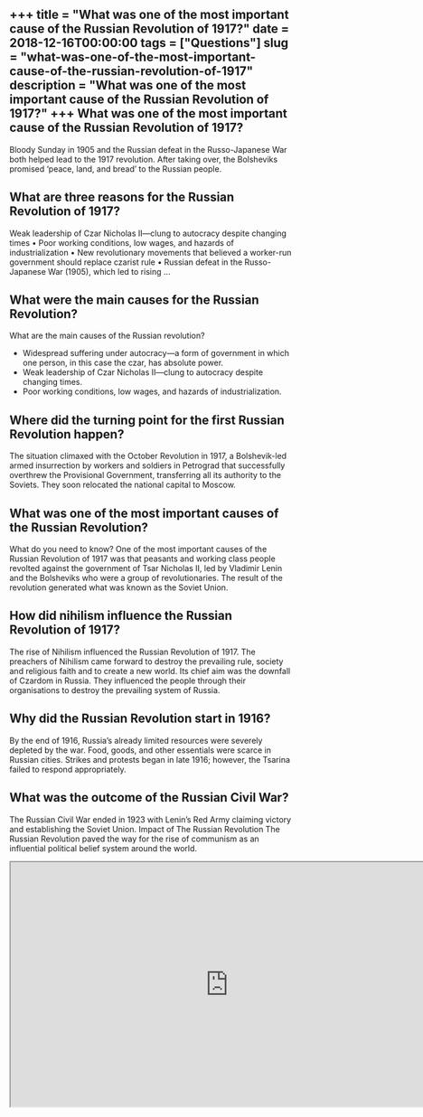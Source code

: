 +++
title = "What was one of the most important cause of the Russian Revolution of 1917?"
date = 2018-12-16T00:00:00
tags = ["Questions"]
slug = "what-was-one-of-the-most-important-cause-of-the-russian-revolution-of-1917"
description = "What was one of the most important cause of the Russian Revolution of 1917?"
+++
What was one of the most important cause of the Russian Revolution of 1917?
---------------------------------------------------------------------------

Bloody Sunday in 1905 and the Russian defeat in the Russo-Japanese War both helped lead to the 1917 revolution. After taking over, the Bolsheviks promised ‘peace, land, and bread’ to the Russian people.

What are three reasons for the Russian Revolution of 1917?
----------------------------------------------------------

Weak leadership of Czar Nicholas II—clung to autocracy despite changing times • Poor working conditions, low wages, and hazards of industrialization • New revolutionary movements that believed a worker-run government should replace czarist rule • Russian defeat in the Russo-Japanese War (1905), which led to rising …

What were the main causes for the Russian Revolution?
-----------------------------------------------------

What are the main causes of the Russian revolution?

- Widespread suffering under autocracy—a form of government in which one person, in this case the czar, has absolute power.
- Weak leadership of Czar Nicholas II—clung to autocracy despite changing times.
- Poor working conditions, low wages, and hazards of industrialization.

Where did the turning point for the first Russian Revolution happen?
--------------------------------------------------------------------

The situation climaxed with the October Revolution in 1917, a Bolshevik-led armed insurrection by workers and soldiers in Petrograd that successfully overthrew the Provisional Government, transferring all its authority to the Soviets. They soon relocated the national capital to Moscow.

What was one of the most important causes of the Russian Revolution?
--------------------------------------------------------------------

What do you need to know? One of the most important causes of the Russian Revolution of 1917 was that peasants and working class people revolted against the government of Tsar Nicholas II, led by Vladimir Lenin and the Bolsheviks who were a group of revolutionaries. The result of the revolution generated what was known as the Soviet Union.

How did nihilism influence the Russian Revolution of 1917?
----------------------------------------------------------

The rise of Nihilism influenced the Russian Revolution of 1917. The preachers of Nihilism came forward to destroy the prevailing rule, society and religious faith and to create a new world. Its chief aim was the downfall of Czardom in Russia. They influenced the people through their organisations to destroy the prevailing system of Russia.

Why did the Russian Revolution start in 1916?
---------------------------------------------

By the end of 1916, Russia’s already limited resources were severely depleted by the war. Food, goods, and other essentials were scarce in Russian cities. Strikes and protests began in late 1916; however, the Tsarina failed to respond appropriately.

What was the outcome of the Russian Civil War?
----------------------------------------------

The Russian Civil War ended in 1923 with Lenin’s Red Army claiming victory and establishing the Soviet Union. Impact of The Russian Revolution The Russian Revolution paved the way for the rise of communism as an influential political belief system around the world.

<iframe allow="accelerometer; autoplay; clipboard-write; encrypted-media; gyroscope; picture-in-picture" allowfullscreen="" class="__youtube_prefs__  epyt-is-override  no-lazyload" data-no-lazy="1" data-origheight="433" data-origwidth="770" data-skipgform_ajax_framebjll="" height="433" id="_ytid_25746" loading="lazy" src="https://www.youtube.com/embed/muzoXGBF6kI?enablejsapi=1&autoplay=0&cc_load_policy=0&cc_lang_pref=&iv_load_policy=1&loop=0&modestbranding=0&rel=1&fs=1&playsinline=0&autohide=2&theme=dark&color=red&controls=1&" title="YouTube player" width="770"></iframe>